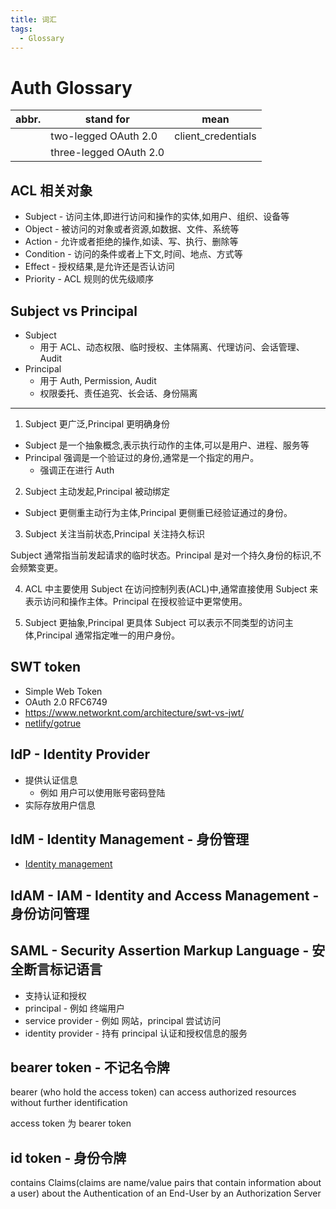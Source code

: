 ```yaml
---
title: 词汇
tags:
  - Glossary
---
```


# Auth Glossary

| abbr. | stand for              | mean               |
| ----- | ---------------------- | ------------------ |
|       | two-legged OAuth 2.0   | client_credentials |
|       | three-legged OAuth 2.0 |

## ACL 相关对象

- Subject - 访问主体,即进行访问和操作的实体,如用户、组织、设备等
- Object - 被访问的对象或者资源,如数据、文件、系统等
- Action - 允许或者拒绝的操作,如读、写、执行、删除等
- Condition - 访问的条件或者上下文,时间、地点、方式等
- Effect - 授权结果,是允许还是否认访问
- Priority - ACL 规则的优先级顺序

## Subject vs Principal

- Subject
  - 用于 ACL、动态权限、临时授权、主体隔离、代理访问、会话管理、Audit
- Principal
  - 用于 Auth, Permission, Audit
  - 权限委托、责任追究、长会话、身份隔离

---

1. Subject 更广泛,Principal 更明确身份

- Subject 是一个抽象概念,表示执行动作的主体,可以是用户、进程、服务等
- Principal 强调是一个验证过的身份,通常是一个指定的用户。
  - 强调正在进行 Auth

2. Subject 主动发起,Principal 被动绑定

- Subject 更侧重主动行为主体,Principal 更侧重已经验证通过的身份。

3. Subject 关注当前状态,Principal 关注持久标识

Subject 通常指当前发起请求的临时状态。Principal 是对一个持久身份的标识,不会频繁变更。

4. ACL 中主要使用 Subject
   在访问控制列表(ACL)中,通常直接使用 Subject 来表示访问和操作主体。Principal 在授权验证中更常使用。

5. Subject 更抽象,Principal 更具体
   Subject 可以表示不同类型的访问主体,Principal 通常指定唯一的用户身份。

## SWT token

- Simple Web Token
- OAuth 2.0 RFC6749
- https://www.networknt.com/architecture/swt-vs-jwt/
- [netlify/gotrue](https://github.com/netlify/gotrue)

## IdP - Identity Provider

- 提供认证信息
  - 例如 用户可以使用账号密码登陆
- 实际存放用户信息

## IdM - Identity Management - 身份管理

- [Identity management](https://en.wikipedia.org/wiki/Identity_management)

## IdAM - IAM - Identity and Access Management - 身份访问管理

## SAML - Security Assertion Markup Language - 安全断言标记语言

- 支持认证和授权
- principal - 例如 终端用户
- service provider - 例如 网站，principal 尝试访问
- identity provider - 持有 principal 认证和授权信息的服务

## bearer token - 不记名令牌

bearer (who hold the access token) can access authorized resources without further identification

access token 为 bearer token

## id token - 身份令牌

contains Claims(claims are name/value pairs that contain information about a user) about the Authentication of an End-User by an Authorization Server
